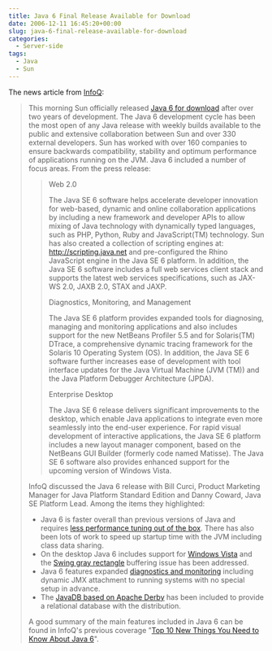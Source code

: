 ```yaml
---
title: Java 6 Final Release Available for Download
date: 2006-12-11 16:45:20+00:00
slug: java-6-final-release-available-for-download
categories:
  - Server-side
tags:
  - Java
  - Sun
---
```


The news article from [InfoQ](http://www.infoq.com/news/2006/12/java6-released):

> This morning Sun officially released [Java 6 for download](http://java.sun.com/javase/6) after over two years of development. The Java 6 development cycle has been the most open of any Java release with weekly builds available to the public and extensive collaboration between Sun and over 330 external developers. Sun has worked with over 160 companies to ensure backwards compatibility, stability and optimum performance of applications running on the JVM. Java 6 included a number of focus areas. From the press release:
>
> > Web 2.0
> >
> > The Java SE 6 software helps accelerate developer innovation for web-based, dynamic and online collaboration applications by including a new framework and developer APIs to allow mixing of Java technology with dynamically typed languages, such as PHP, Python, Ruby and JavaScript(TM) technology. Sun has also created a collection of scripting engines at: http://scripting.java.net and pre-configured the Rhino JavaScript engine in the Java SE 6 platform. In addition, the Java SE 6 software includes a full web services client stack and supports the latest web services specifications, such as JAX-WS 2.0, JAXB 2.0, STAX and JAXP.
> >
> > Diagnostics, Monitoring, and Management
> >
> > The Java SE 6 platform provides expanded tools for diagnosing, managing and monitoring applications and also includes support for the new NetBeans Profiler 5.5 and for Solaris(TM) DTrace, a comprehensive dynamic tracing framework for the Solaris 10 Operating System (OS). In addition, the Java SE 6 software further increases ease of development with tool interface updates for the Java Virtual Machine (JVM (TM)) and the Java Platform Debugger Architecture (JPDA).
> >
> > Enterprise Desktop
> >
> > The Java SE 6 release delivers significant improvements to the desktop, which enable Java applications to integrate even more seamlessly into the end-user experience. For rapid visual development of interactive applications, the Java SE 6 platform includes a new layout manager component, based on the NetBeans GUI Builder (formerly code named Matisse). The Java SE 6 software also provides enhanced support for the upcoming version of Windows Vista.
>
> InfoQ discussed the Java 6 release with Bill Curci, Product Marketing Manager for Java Platform Standard Edition and Danny Coward, Java SE Platform Lead. Among the items they highlighted:
>
> * Java 6 is faster overall than previous versions of Java and requires [less performance tuning out of the box](http://blogs.sun.com/dagastine/entry/java_6_leads_out_of). There has also been lots of work to speed up startup time with the JVM including class data sharing.
> * On the desktop Java 6 includes support for [Windows Vista](http://www.infoq.com/news/java-vista) and the [Swing gray rectangle](http://weblogs.java.net/blog/zixle/archive/2005/04/no_more_gray_re_1.html) buffering issue has been addressed.
> * Java 6 features expanded [diagnostics and monitoring](http://blogs.sun.com/dannycoward/date/20060310) including dynamic JMX attachment to running systems with no special setup in advance.
> * The [JavaDB based on Apache Derby](http://weblogs.java.net/blog/forsini/archive/2006/06/java_db_is_now.html) has been included to provide a relational database with the distribution.
>
> A good summary of the main features included in Java 6 can be found in InfoQ's previous coverage "[Top 10 New Things You Need to Know About Java 6](http://www.infoq.com/news/Top-10-New-Things-In-Java-6)".
